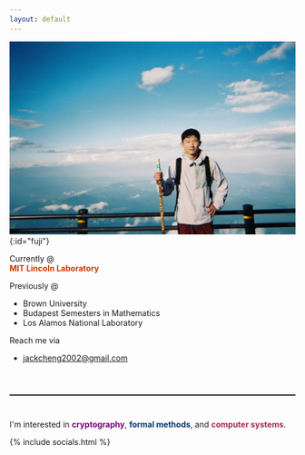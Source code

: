 ```yaml
---
layout: default
---
```


![image](/assets/pics/fuji.JPG){:id="fuji"}

Currently @ <br>
<strong style="color:#CC3A00">MIT Lincoln Laboratory</strong>

Previously @
* Brown University
* Budapest Semesters in Mathematics
* Los Alamos National Laboratory

Reach me via
* jackcheng2002@gmail.com

<hr style="border-top: solid 1px; margin: 4em 0 3em 0;" />

I'm interested in <strong style="color:#77037B">cryptography</strong>, <strong style="color:#03346E">formal methods</strong>, and <strong style="color:#A9294F">computer systems</strong>.

<!-- colors palette... EF5A6F, 116A7B TODO: move somewhere else -->

{% include socials.html %}
